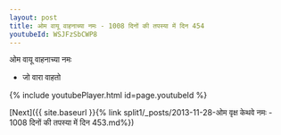 ```yaml
---
layout: post
title: ओम वायू वाहनाच्या नमः - 1008 दिनों की तपस्या में दिन 454
youtubeId: WSJFzSbCWP8
---
```

 
 
 ओम वायू वाहनाच्या नमः  
 
 -  जो वारा वाहतो 
 
  
 
  
 
 
 
 
 
 


{% include youtubePlayer.html id=page.youtubeId %}
 
[Next]({{ site.baseurl }}{% link  split1/_posts/2013-11-28-ओम वृक्ष केथवे नमः - 1008 दिनों की तपस्या में दिन 453.md%})
 
